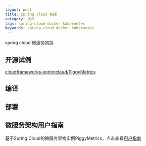 ```yaml
---
layout: post
title: spring cloud 初探 
category: 技术
tags: spring-cloud docker kubernetes
keywords: spring-cloud docker kubernetes
---
```


spring cloud 微服务初探

## 开源试例
[cloudframeworks-springcloud/PiggyMetrics](https://github.com/cqmh/PiggyMetrics)

## 编译

## 部署

## 微服务架构用户指南
基于Spring Cloud的微服务架构实例PiggyMetrics，点击查看[用户指南](https://github.com/cloudframeworks-springcloud/user-guide-springcloud/blob/master/README_CN.md)
